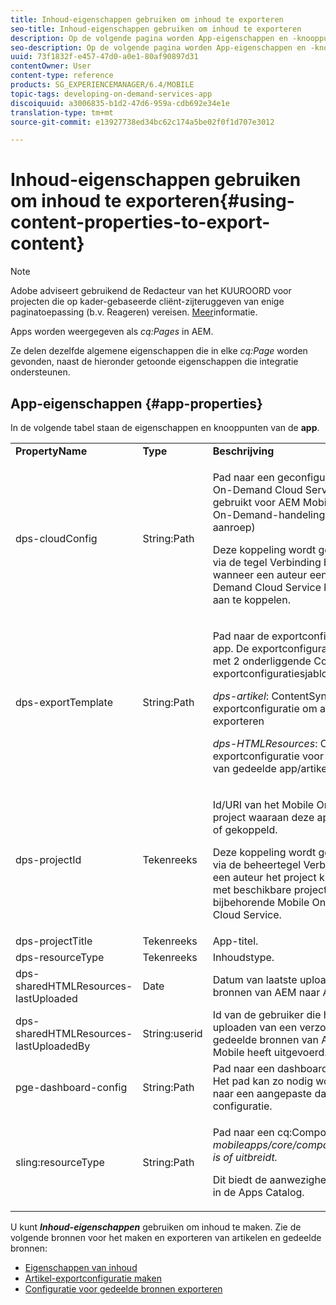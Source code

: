 ```yaml
---
title: Inhoud-eigenschappen gebruiken om inhoud te exporteren
seo-title: Inhoud-eigenschappen gebruiken om inhoud te exporteren
description: Op de volgende pagina worden App-eigenschappen en -knooppunten weergegeven.
seo-description: Op de volgende pagina worden App-eigenschappen en -knooppunten weergegeven.
uuid: 73f1832f-e457-47d0-a0e1-80af90897d31
contentOwner: User
content-type: reference
products: SG_EXPERIENCEMANAGER/6.4/MOBILE
topic-tags: developing-on-demand-services-app
discoiquuid: a3006835-b1d2-47d6-959a-cdb692e34e1e
translation-type: tm+mt
source-git-commit: e13927738ed34bc62c174a5be02f0f1d707e3012

---
```



# Inhoud-eigenschappen gebruiken om inhoud te exporteren{#using-content-properties-to-export-content}

>[!NOTE]
>
>Adobe adviseert gebruikend de Redacteur van het KUUROORD voor projecten die op kader-gebaseerde cliënt-zijteruggeven van enige paginatoepassing (b.v. Reageren) vereisen. [Meer](/help/sites-developing/spa-overview.md)informatie.

Apps worden weergegeven als *cq:Pages* in AEM.

Ze delen dezelfde algemene eigenschappen die in elke *cq:Page* worden gevonden, naast de hieronder getoonde eigenschappen die integratie ondersteunen.

## App-eigenschappen {#app-properties}

In de volgende tabel staan de eigenschappen en knooppunten van de **app**.

<table>
 <tbody>
  <tr>
   <td><strong>PropertyName</strong></td>
   <td><strong>Type</strong></td>
   <td><strong>Beschrijving</strong></td>
  </tr>
  <tr>
   <td>dps-cloudConfig</td>
   <td>String:Path</td>
   <td><p>Pad naar een geconfigureerde Mobile On-Demand Cloud Service. Wordt gebruikt voor AEM Mobile naar Mobile On-Demand-handelingen (API-aanroep)</p> <p>Deze koppeling wordt geconfigureerd via de tegel Verbinding beheren wanneer een auteur een Mobile On-Demand Cloud Service kiest om de app aan te koppelen.</p> </td>
  </tr>
  <tr>
   <td>dps-exportTemplate</td>
   <td>String:Path</td>
   <td><p>Pad naar de exportconfiguraties van de app. De exportconfiguratie is een map met 2 onderliggende ContentSync-exportconfiguratiesjablonen;</p> <p><i>dps-artikel</i>: ContentSync exportconfiguratie om artikelinhoud te exporteren</p> <p><i>dps-HTMLResources</i>: ContentSync exportconfiguratie voor het exporteren van gedeelde app/artikel-bronnen</p> </td>
  </tr>
  <tr>
   <td>dps-projectId</td>
   <td>Tekenreeks</td>
   <td><p>Id/URI van het Mobile On-Demand-project waaraan deze app is gekoppeld of gekoppeld.</p> <p>Deze koppeling wordt geconfigureerd via de beheertegel Verbinding wanneer een auteur het project kiest uit een lijst met beschikbare projecten voor de bijbehorende Mobile On-Demand Cloud Service.</p> </td>
  </tr>
  <tr>
   <td>dps-projectTitle</td>
   <td>Tekenreeks</td>
   <td>App-titel.</td>
  </tr>
  <tr>
   <td>dps-resourceType</td>
   <td>Tekenreeks</td>
   <td>Inhoudstype.</td>
  </tr>
  <tr>
   <td>dps-sharedHTMLResources-lastUploaded</td>
   <td>Date</td>
   <td>Datum van laatste upload van gedeelde bronnen van AEM naar AEM Mobile.</td>
  </tr>
  <tr>
   <td>dps-sharedHTMLResources-lastUploadedBy</td>
   <td>String:userid</td>
   <td>Id van de gebruiker die het laatste uploaden van een verzoek om gedeelde bronnen van AEM naar AEM Mobile heeft uitgevoerd.</td>
  </tr>
  <tr>
   <td>pge-dashboard-config</td>
   <td>String:Path</td>
   <td>Pad naar een dashboardconfiguratie. Het pad kan zo nodig worden omgeleid naar een aangepaste dashbaord-configuratie.</td>
  </tr>
  <tr>
   <td>sling:resourceType</td>
   <td>String:Path</td>
   <td><p>Pad naar een cq:Component die <i>mobileapps/core/components/instance is of uitbreidt.</i></p> <p>Dit biedt de aanwezigheid en rendering in de Apps Catalog.</p> </td>
  </tr>
 </tbody>
</table>

U kunt ***Inhoud-eigenschappen*** gebruiken om inhoud te maken. Zie de volgende bronnen voor het maken en exporteren van artikelen en gedeelde bronnen:

* [Eigenschappen van inhoud](/help/mobile/content-properties.md)
* [Artikel-exportconfiguratie maken](/help/mobile/creating-article-export-configuration.md)
* [Configuratie voor gedeelde bronnen exporteren](/help/mobile/creating-shared-resources-export-configuration.md)
